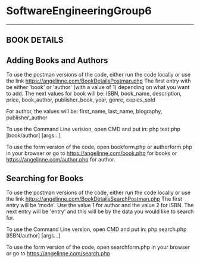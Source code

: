 # SoftwareEngineeringGroup6

---------------------------
BOOK DETAILS
---------------------------

Adding Books and Authors
----------------------------

To use the postman versions of the code, either run the code locally or use the link https://angelinne.com/BookDetailsPostman.php
The first entry with be either 'book' or 'author' (with a value of 1) depending on what you want to add. The next values for book will be:
ISBN, 
book_name, 
description, 
price, 
book_author, 
publisher_book, 
year, 
genre, 
copies_sold

For author, the values will be:
first_name, 
last_name, 
biography, 
publisher_author

To use the Command Line verision, open CMD and put in:
php test.php [book/author] [args...]

To use the form version of the code, open bookform.php or authorform.php in your browser or go to https://angelinne.com/book.php for books or https://angelinne.com/author.php for author.


Searching for Books
----------------------------

To use the postman versions of the code, either run the code locally or use the link https://angelinne.com/BookDetailsSearchPostman.php
The first entry will be 'mode'. Use the value 1 for author and the value 2 for ISBN. The next entry will be 'entry' and this will be by the data you would like to search for. 

To use the Command Line version, open CMD and put in:
php search.php [ISBN/author] [args...]

To use the form version of the code, open searchform.php in your browser or go to https://angelinne.com/search.php






